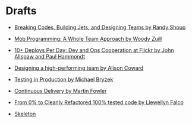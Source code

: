 # Drafts

* [Breaking Codes, Building Jets, and Designing Teams by Randy Shoup](breaking-codes-building-jets-and-designing-teams)
* [Mob Programming: A Whole Team Approach by Woody Zuill](mob-programming-a-whole-team-approach)


* [10+ Deploys Per Day: Dev and Ops Cooperation at Flickr by John Allspaw and Paul Hammondt](ten-plus-deploys-per-day)
* [Designing a high-performing team by Alison Coward](designing-high-perfoming-team)
* [Testing in Production by Michael Bryzek](testing-in-production)
* [Continuous Delivery by Martin Fowler](continuous-delivery)

* [From 0% to Cleanly Refactored 100% tested code by Llewellyn Falco](from-0-to-clean-refactored-100-tested-code)

* [Skeleton](skeleton)

<!--

-->


